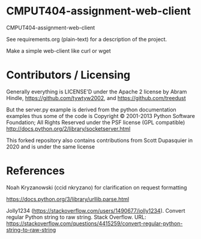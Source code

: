 CMPUT404-assignment-web-client
==============================

CMPUT404-assignment-web-client

See requirements.org (plain-text) for a description of the project.

Make a simple web-client like curl or wget

Contributors / Licensing
========================

Generally everything is LICENSE'D under the Apache 2 license by Abram Hindle, 
https://github.com/tywtyw2002, and https://github.com/treedust

But the server.py example is derived from the python documentation
examples thus some of the code is Copyright © 2001-2013 Python
Software Foundation; All Rights Reserved under the PSF license (GPL
compatible) http://docs.python.org/2/library/socketserver.html

This forked repository also contains contributions from Scott Dupasquier in 2020 and is under the same license

References
==========
Noah Kryzanowski (ccid nkryzano) for clarification on request formatting

https://docs.python.org/3/library/urllib.parse.html

Jolly1234 (https://stackoverflow.com/users/1490677/jolly1234). Convert regular Python string to raw string. Stack Overflow. URL: https://stackoverflow.com/questions/4415259/convert-regular-python-string-to-raw-string
